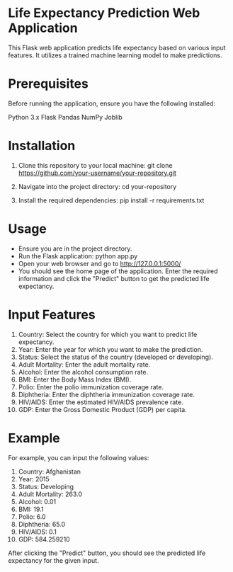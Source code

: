 
# Life Expectancy Prediction Web Application

This Flask web application predicts life expectancy based on various input features. It utilizes a trained machine learning model to make predictions.

# Prerequisites
Before running the application, ensure you have the following installed:

Python 3.x
Flask
Pandas
NumPy
Joblib

# Installation
1. Clone this repository to your local machine:
    git clone https://github.com/your-username/your-repository.git

2. Navigate into the project directory:
    cd your-repository

3. Install the required dependencies:
   pip install -r requirements.txt

# Usage

* Ensure you are in the project directory.
* Run the Flask application:
  python app.py
* Open your web browser and go to http://127.0.0.1:5000/
* You should see the home page of the application. Enter the required information and click the "Predict" button to get the predicted life expectancy.

# Input Features

1. Country: Select the country for which you want to predict life expectancy.
2. Year: Enter the year for which you want to make the prediction.
3. Status: Select the status of the country (developed or developing).
4. Adult Mortality: Enter the adult mortality rate.
5. Alcohol: Enter the alcohol consumption rate.
6. BMI: Enter the Body Mass Index (BMI).
7. Polio: Enter the polio immunization coverage rate.
8. Diphtheria: Enter the diphtheria immunization coverage rate.
9. HIV/AIDS: Enter the estimated HIV/AIDS prevalence rate.
10. GDP: Enter the Gross Domestic Product (GDP) per capita.

# Example

 For example, you can input the following values:

1. Country: Afghanistan
2. Year: 2015
3. Status: Developing
4. Adult Mortality: 263.0
5. Alcohol: 0.01
6. BMI: 19.1
7. Polio: 6.0
8. Diphtheria: 65.0
9. HIV/AIDS: 0.1
10. GDP: 584.259210

After clicking the "Predict" button, you should see the predicted life expectancy for the given input.
